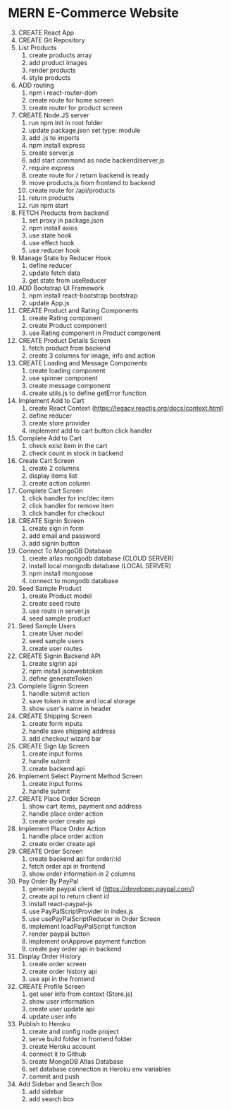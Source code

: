 # MERN E-Commerce Website

3.  CREATE React App
4.  CREATE Git Repository
5.  List Products
    1. create products array
    2. add product images
    3. render products
    4. style products
6.  ADD routing
    1. npm i react-router-dom
    2. create route for home screen
    3. create router for product screen
7.  CREATE Node.JS server
    1. run npm init in root folder
    2. update package.json set type: module
    3. add .js to imports
    4. npm install express
    5. create server.js
    6. add start command as node backend/server.js
    7. require express
    8. create route for / return backend is ready
    9. move products.js from frontend to backend
    10. create route for /api/products
    11. return products
    12. run npm start
8.  FETCH Products from backend
    1. set proxy in package.json
    2. npm install axios
    3. use state hook
    4. use effect hook
    5. use reducer hook
9.  Manage State by Reducer Hook
    1. define reducer
    2. update fetch data
    3. get state from useReducer
10. ADD Bootstrap UI Framework
    1. npm install react-bootstrap bootstrap
    2. update App.js
11. CREATE Product and Rating Components
    1. create Rating component
    2. create Product component
    3. use Rating component in Product component
12. CREATE Product Details Screen
    1. fetch product from backend
    2. create 3 columns for image, info and action
13. CREATE Loading and Message Components
    1. create loading component
    2. use spinner component
    3. create message component
    4. create utils.js to define getError function
14. Implement Add to Cart
    1. create React Context (https://legacy.reactjs.org/docs/context.html)
    2. define reducer
    3. create store provider
    4. implement add to cart button click handler
15. Complete Add to Cart
    1. check exist item in the cart
    2. check count in stock in backend
16. Create Cart Screen
    1. create 2 columns
    2. display items list
    3. create action column
17. Complete Cart Screen
    1. click handler for inc/dec item
    2. click handler for remove item
    3. click handler for checkout
18. CREATE Signin Screen
    1. create sign in form
    2. add email and password
    3. add signin button
19. Connect To MongoDB Database
    1. create atlas mongodb database (CLOUD SERVER)
    2. install local mongodb database (LOCAL SERVER)
    3. npm install mongoose
    4. connect to mongodb database
20. Seed Sample Product
    1. create Product model
    2. create seed route
    3. use route in server.js
    4. seed sample product
21. Seed Sample Users
    1. create User model
    2. seed sample users
    3. create user routes
22. CREATE Signin Backend API
    1. create signin api
    2. npm install jsonwebtoken
    3. define generateToken
23. Complete Signin Screen
    1. handle submit action
    2. save token in store and local storage
    3. show user's name in header
24. CREATE Shipping Screen
    1. create form inputs
    2. handle save shipping address
    3. add checkout wizard bar
25. CREATE Sign Up Screen
    1. create input forms
    2. handle submit
    3. create backend api
26. Implement Select Payment Method Screen
    1. create input forms
    2. handle submit
27. CREATE Place Order Screen
    1. show cart items, payment and address
    2. handle place order action
    3. create order create api
28. Implement Place Order Action
    1. handle place order action
    2. create order create api
29. CREATE Order Screen
    1. create backend api for order/:id
    2. fetch order api in frontend
    3. show order information in 2 columns
30. Pay Order By PayPal
    1. generate paypal client id (https://developer.paypal.com/)
    2. create api to return client id
    3. install react-paypal-js
    4. use PayPalScriptProvider in index.js
    5. use usePayPalScriptReducer in Order Screen
    6. implement loadPayPalScript function
    7. render paypal button
    8. implement onApprove payment function
    9. create pay order api in backend
31. Display Order History
    1. create order screen
    2. create order history api
    3. use api in the frontend
32. CREATE Profile Screen
    1. get user info from context (Store.js)
    2. show user information
    3. create user update api
    4. update user info
33. Publish to Heroku
    1. create and config node project
    2. serve build folder in frontend folder
    3. create Heroku account
    4. connect it to Github
    5. create MongoDB Atlas Database
    6. set database connection in Heroku env variables
    7. commit and push
34. Add Sidebar and Search Box
    1. add sidebar
    2. add search box
